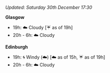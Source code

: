 *Updated: Saturday 30th December 17:30*

**Glasgow**

* 19h: :cloud: Cloudy [:umbrella: as of 19h]
* 20h - 6h: :cloud: Cloudy

**Edinburgh**

* 19h: :cyclone: Windy (:cloud:) [:cloud: as of 15h, :umbrella: as of 19h]
* 20h - 6h: :cloud: Cloudy
